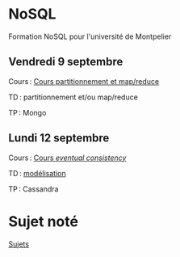 # NoSQL

Formation NoSQL pour l'université de Montpelier

## Vendredi 9 septembre

Cours : [Cours partitionnement et map/reduce](cours/sharding.md)

TD : partitionnement et/ou map/reduce

TP : Mongo

## Lundi 12 septembre

Cours : [Cours _eventual consistency_](cours/eventual_consistency.md)

TD : [modélisation](tp/modelisation.md)

TP : Cassandra

# Sujet noté

[Sujets](sujets.md)
